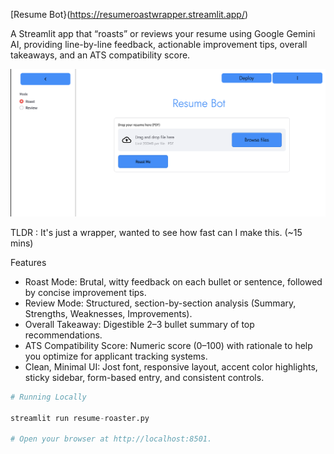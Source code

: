 [Resume Bot}(https://resumeroastwrapper.streamlit.app/)

A Streamlit app that “roasts” or reviews your resume using Google Gemini AI, providing line-by-line feedback, actionable improvement tips, overall takeaways, and an ATS compatibility score.


![Image](image.png)

TLDR : It's just a wrapper, wanted to see how fast can I make this. (~15 mins)

Features
- Roast Mode: Brutal, witty feedback on each bullet or sentence, followed by concise improvement tips.
- Review Mode: Structured, section-by-section analysis (Summary, Strengths, Weaknesses, Improvements).
- Overall Takeaway: Digestible 2–3 bullet summary of top recommendations.
- ATS Compatibility Score: Numeric score (0–100) with rationale to help you optimize for applicant tracking systems.
- Clean, Minimal UI: Jost font, responsive layout, accent color highlights, sticky sidebar, form-based entry, and consistent controls.

```python
# Running Locally

streamlit run resume-roaster.py

# Open your browser at http://localhost:8501.
```